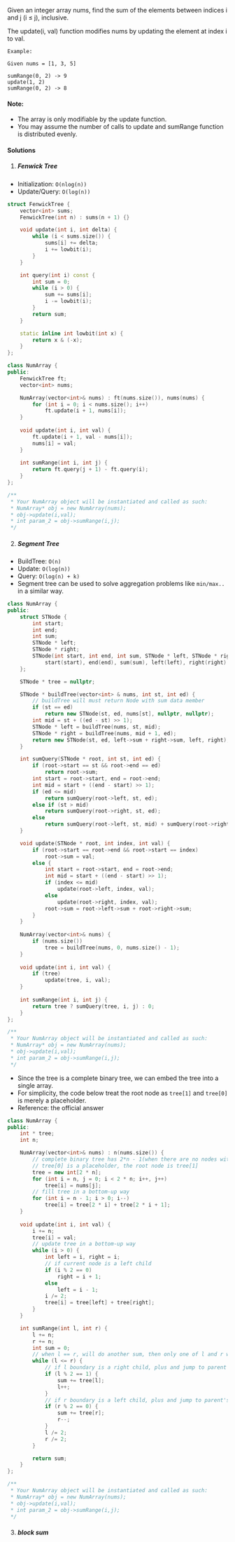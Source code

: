 Given an integer array nums, find the sum of the elements between indices i and j (i ≤ j), inclusive.

The update(i, val) function modifies nums by updating the element at index i to val.

```
Example:

Given nums = [1, 3, 5]

sumRange(0, 2) -> 9
update(1, 2)
sumRange(0, 2) -> 8
```

#### Note:

-    The array is only modifiable by the update function.
-    You may assume the number of calls to update and sumRange function is distributed evenly.


#### Solutions

1. ##### Fenwick Tree

- Initialization: `O(nlog(n))`
- Update/Query: `O(log(n))`

```cpp
struct FenwickTree {
    vector<int> sums;
    FenwickTree(int n) : sums(n + 1) {}

    void update(int i, int delta) {
        while (i < sums.size()) {
            sums[i] += delta;
            i += lowbit(i);
        }
    }

    int query(int i) const {
        int sum = 0;
        while (i > 0) {
            sum += sums[i];
            i -= lowbit(i);
        }
        return sum;
    }

    static inline int lowbit(int x) {
        return x & (-x);
    }
};

class NumArray {
public:
    FenwickTree ft;
    vector<int> nums;

    NumArray(vector<int>& nums) : ft(nums.size()), nums(nums) {
        for (int i = 0; i < nums.size(); i++)
            ft.update(i + 1, nums[i]);
    }
    
    void update(int i, int val) {
        ft.update(i + 1, val - nums[i]);
        nums[i] = val;
    }
    
    int sumRange(int i, int j) {
        return ft.query(j + 1) - ft.query(i);
    }
};

/**
 * Your NumArray object will be instantiated and called as such:
 * NumArray* obj = new NumArray(nums);
 * obj->update(i,val);
 * int param_2 = obj->sumRange(i,j);
 */
```


2. ##### Segment Tree

- BuildTree: `O(n)`
- Update: `O(log(n))`
- Query: `O(log(n) + k)`
- Segment tree can be used to solve aggregation problems like `min/max..` in a similar way.

```cpp
class NumArray {
public:
    struct STNode {
        int start;
        int end;
        int sum;
        STNode * left;
        STNode * right;
        STNode(int start, int end, int sum, STNode * left, STNode * right) :
            start(start), end(end), sum(sum), left(left), right(right) {}
    };

    STNode * tree = nullptr;

    STNode * buildTree(vector<int> & nums, int st, int ed) {
        // buildTree will must return Node with sum data member
        if (st == ed)
            return new STNode(st, ed, nums[st], nullptr, nullptr);
        int mid = st + ((ed - st) >> 1);
        STNode * left = buildTree(nums, st, mid);
        STNode * right = buildTree(nums, mid + 1, ed);
        return new STNode(st, ed, left->sum + right->sum, left, right);    
    }

    int sumQuery(STNode * root, int st, int ed) {
        if (root->start == st && root->end == ed)
            return root->sum;
        int start = root->start, end = root->end;
        int mid = start + ((end - start) >> 1);
        if (ed <= mid)
            return sumQuery(root->left, st, ed);
        else if (st > mid)
            return sumQuery(root->right, st, ed);
        else
            return sumQuery(root->left, st, mid) + sumQuery(root->right, mid + 1, ed);
    }

    void update(STNode * root, int index, int val) {
        if (root->start == root->end && root->start == index)
            root->sum = val;
        else {
            int start = root->start, end = root->end;
            int mid = start + ((end - start) >> 1);
            if (index <= mid)
                update(root->left, index, val);
            else
                update(root->right, index, val);
            root->sum = root->left->sum + root->right->sum;
        }
    }
    
    NumArray(vector<int>& nums) {
        if (nums.size())
            tree = buildTree(nums, 0, nums.size() - 1);
    }
    
    void update(int i, int val) {
        if (tree)
            update(tree, i, val);
    }
    
    int sumRange(int i, int j) {
        return tree ? sumQuery(tree, i, j) : 0;
    }
};

/**
 * Your NumArray object will be instantiated and called as such:
 * NumArray* obj = new NumArray(nums);
 * obj->update(i,val);
 * int param_2 = obj->sumRange(i,j);
 */
```

- Since the tree is a complete binary tree, we can embed the tree into a single array.
- For simplicity, the code below treat the root node as `tree[1]` and `tree[0]` is merely a placeholder.
- Reference: the official answer

```cpp
class NumArray {
public:
    int * tree;
    int n;

    NumArray(vector<int>& nums) : n(nums.size()) {
        // complete binary tree has 2*n - 1(when there are no nodes with 1 degree) nodes in total.
        // tree[0] is a placeholder, the root node is tree[1]
        tree = new int[2 * n];
        for (int i = n, j = 0; i < 2 * n; i++, j++)
            tree[i] = nums[j];
        // fill tree in a bottom-up way
        for (int i = n - 1; i > 0; i--)
            tree[i] = tree[2 * i] + tree[2 * i + 1];
    }
    
    void update(int i, int val) {
        i += n;
        tree[i] = val;
        // update tree in a bottom-up way
        while (i > 0) {
            int left = i, right = i;
            // if current node is a left child
            if (i % 2 == 0)
                right = i + 1;
            else
                left = i - 1;
            i /= 2;
            tree[i] = tree[left] + tree[right];
        }
    }

    int sumRange(int l, int r) {
        l += n;
        r += n;
        int sum = 0;
        // when l == r, will do another sum, then only one of l and r will change, thus the loop ends
        while (l <= r) {
            // if l boundary is a right child, plus and jump to parent's next brother in next loop
            if (l % 2 == 1) {
                sum += tree[l];
                l++;
            }
            // if r boundary is a left child, plus and jump to parent's prev brother in next loop
            if (r % 2 == 0) {
                sum += tree[r];
                r--;
            }
            l /= 2;
            r /= 2;
        }

        return sum;
    }
};

/**
 * Your NumArray object will be instantiated and called as such:
 * NumArray* obj = new NumArray(nums);
 * obj->update(i,val);
 * int param_2 = obj->sumRange(i,j);
 */
```

3. ##### block sum

```cpp

```